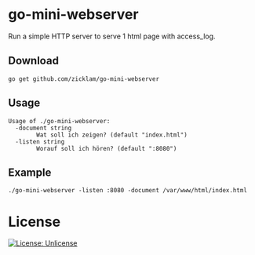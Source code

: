 # go-mini-webserver

Run a simple HTTP server to serve 1 html page with access_log.

## Download

`go get github.com/zicklam/go-mini-webserver`

## Usage
```
Usage of ./go-mini-webserver:
  -document string
        Wat soll ich zeigen? (default "index.html")
  -listen string
        Worauf soll ich hören? (default ":8080")
```

## Example

`./go-mini-webserver -listen :8080 -document /var/www/html/index.html`

# License

[![License: Unlicense](https://img.shields.io/badge/license-Unlicense-blue.svg)](http://unlicense.org/)
